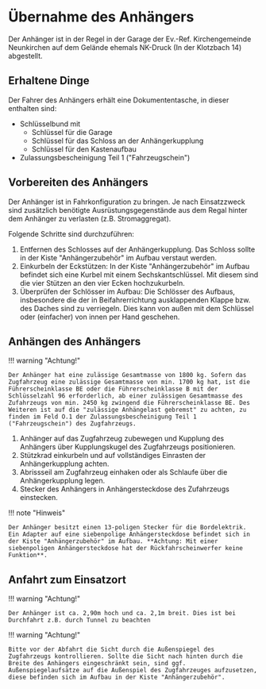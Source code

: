 # Übernahme des Anhängers

Der Anhänger ist in der Regel in der Garage der Ev.-Ref. Kirchengemeinde Neunkirchen auf dem Gelände ehemals NK-Druck (In der Klotzbach 14) abgestellt.

## Erhaltene Dinge

Der Fahrer des Anhängers erhält eine Dokumententasche, in dieser enthalten sind:

* Schlüsselbund mit
    * Schlüssel für die Garage
    * Schlüssel für das Schloss an der Anhängerkupplung
    * Schlüssel für den Kastenaufbau
* Zulassungsbescheinigung Teil 1 ("Fahrzeugschein")

## Vorbereiten des Anhängers

Der Anhänger ist in Fahrkonfiguration zu bringen. Je nach Einsatzzweck sind zusätzlich benötigte Ausrüstungsgegenstände aus dem Regal hinter dem Anhänger zu verlasten (z.B. Stromaggregat).

Folgende Schritte sind durchzuführen:

1. Entfernen des Schlosses auf der Anhängerkupplung. Das Schloss sollte in der Kiste "Anhängerzubehör" im Aufbau verstaut werden.
2. Einkurbeln der Eckstützen: In der Kiste "Anhängerzubehör" im Aufbau befindet sich eine Kurbel mit einem Sechskantschlüssel. Mit diesem sind die vier Stützen an den vier Ecken hochzukurbeln. 
3. Überprüfen der Schlösser im Aufbau: Die Schlösser des Aufbaus, insbesondere die der in Beifahrerrichtung ausklappenden Klappe bzw. des Daches sind zu verriegeln. Dies kann von außen mit dem Schlüssel oder (einfacher) von innen per Hand geschehen.

## Anhängen des Anhängers

!!! warning "Achtung!"

    Der Anhänger hat eine zulässige Gesamtmasse von 1800 kg. Sofern das Zugfahrzeug eine zulässige Gesamtmasse von min. 1700 kg hat, ist die Führerscheinklasse BE oder die Führerscheinklasse B mit der Schlüsselzahl 96 erforderlich, ab einer zulässigen Gesamtmasse des Zufahrzeugs von min. 2450 kg zwingend die Führerscheinklasse BE. Des Weiteren ist auf die "zulässige Anhängelast gebremst" zu achten, zu finden im Feld O.1 der Zulassungsbescheinigung Teil 1 ("Fahrzeugschein") des Zugfahrzeugs.

1. Anhänger auf das Zugfahrzeug zubewegen und Kupplung des Anhängers über Kupplungskugel des Zugfahrzeugs positionieren.
2. Stützkrad einkurbeln und auf vollständiges Einrasten der Anhängerkupplung achten.
3. Abrissseil am Zugfahrzeug einhaken oder als Schlaufe über die Anhängerkupplung legen.
4. Stecker des Anhängers in Anhängersteckdose des Zufahrzeugs einstecken.

!!! note "Hinweis"

    Der Anhänger besitzt einen 13-poligen Stecker für die Bordelektrik. Ein Adapter auf eine siebenpolige Anhängersteckdose befindet sich in der Kiste "Anhängerzubehör" im Aufbau. **Achtung: Mit einer siebenpoligen Anhängersteckdose hat der Rückfahrscheinwerfer keine Funktion**.

## Anfahrt zum Einsatzort

!!! warning "Achtung!"

    Der Anhänger ist ca. 2,90m hoch und ca. 2,1m breit. Dies ist bei Durchfahrt z.B. durch Tunnel zu beachten

!!! warning "Achtung!"

    Bitte vor der Abfahrt die Sicht durch die Außenspiegel des Zugfahrzeugs kontrollieren. Sollte die Sicht nach hinten durch die Breite des Anhängers eingeschränkt sein, sind ggf. Außenspiegelaufsätze auf die Außenspiel des Zugfahrzeuges aufzusetzen, diese befinden sich im Aufbau in der Kiste "Anhängerzubehör".
